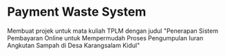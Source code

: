 # Payment Waste System
Membuat projek untuk mata kuliah TPLM dengan judul "Penerapan Sistem Pembayaran Online untuk Mempermudah Proses Pengumpulan Iuran Angkutan Sampah di Desa Karangsalam Kidul"
